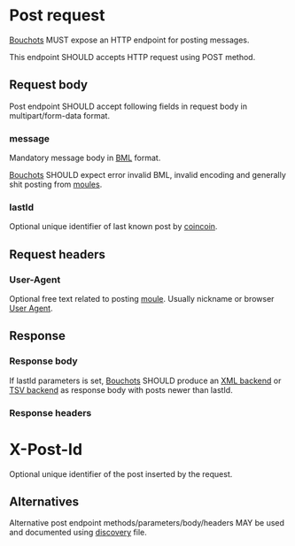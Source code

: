# Post request

[Bouchots](./bouchot.md) MUST expose an HTTP endpoint for posting messages.

This endpoint SHOULD accepts HTTP request using POST method.

## Request body

Post endpoint SHOULD accept following fields in request body in multipart/form-data format.

### message

Mandatory message body in [BML](./standard_bml.md) format.

[Bouchots](./bouchot.md) SHOULD expect error invalid BML, invalid encoding
 and generally shit posting from [moules](./moules.md).

### lastId

Optional unique identifier of last known post by [coincoin](./coincoin.md).

## Request headers

### User-Agent

Optional free text related to posting [moule](./moules.md). Usually nickname or browser [User Agent](https://en.wikipedia.org/wiki/User_agent).

## Response

### Response body

If lastId parameters is set, [Bouchots](./bouchot.md) SHOULD produce an 
[XML backend](./xml_backend.md) or [TSV backend](./tsv_backend.md) as response body
with posts newer than lastId.

### Response headers

# X-Post-Id

Optional unique identifier of the post inserted by the request.

## Alternatives

Alternative post endpoint methods/parameters/body/headers MAY be used and documented
using [discovery](./discovery_sample.xml) file.
